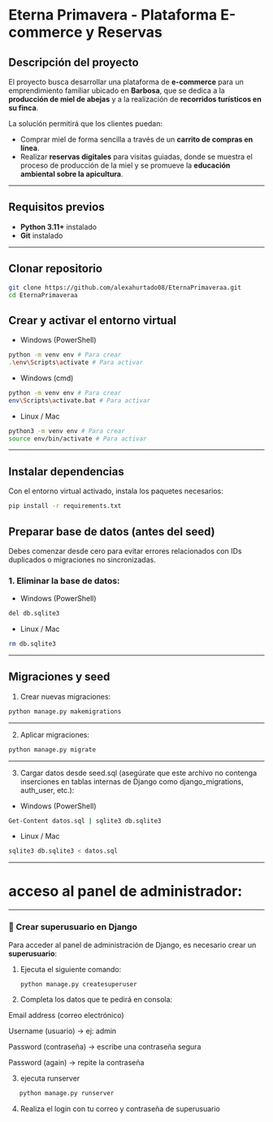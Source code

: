 #  Eterna Primavera - Plataforma E-commerce y Reservas

##  Descripción del proyecto
El proyecto busca desarrollar una plataforma de **e-commerce** para un emprendimiento familiar ubicado en **Barbosa**, que se dedica a la **producción de miel de abejas** y a la realización de **recorridos turísticos en su finca**.  

La solución permitirá que los clientes puedan:
- Comprar miel de forma sencilla a través de un **carrito de compras en línea**.
- Realizar **reservas digitales** para visitas guiadas, donde se muestra el proceso de producción de la miel y se promueve la **educación ambiental sobre la apicultura**.

---

##  Requisitos previos
- **Python 3.11+** instalado
- **Git** instalado

---

##  Clonar repositorio
```bash
git clone https://github.com/alexahurtado08/EternaPrimaveraa.git
cd EternaPrimaveraa
```
## Crear y activar el entorno virtual
 - Windows (PowerShell)
```bash
python -m venv env # Para crear
.\env\Scripts\activate # Para activar
```

 - Windows (cmd)
```bash
python -m venv env # Para crear
env\Scripts\activate.bat # Para activar
```

 - Linux / Mac
```bash
python3 -m venv env # Para crear
source env/bin/activate # Para activar
```
---

## Instalar dependencias

Con el entorno virtual activado, instala los paquetes necesarios:
```bash
pip install -r requirements.txt

```
## Preparar base de datos (antes del seed)

Debes comenzar desde cero para evitar errores relacionados con IDs duplicados o migraciones no sincronizadas.
### 1. Eliminar la base de datos:
- Windows (PowerShell)
```bash
del db.sqlite3

```

 - Linux / Mac
```bash
rm db.sqlite3

```
---

## Migraciones y seed

1. Crear nuevas migraciones:
```bash
python manage.py makemigrations

```
---

2. Aplicar migraciones:
```bash
python manage.py migrate

```
---

3. Cargar datos desde seed.sql (asegúrate que este archivo no contenga inserciones en tablas internas de Django como django_migrations, auth_user, etc.):
   
- Windows (PowerShell)
```bash
Get-Content datos.sql | sqlite3 db.sqlite3

```

 - Linux / Mac
```bash
sqlite3 db.sqlite3 < datos.sql

```
---
# acceso al panel de administrador:
   ---

### 👤 Crear superusuario en Django
Para acceder al panel de administración de Django, es necesario crear un **superusuario**:
1. Ejecuta el siguiente comando:
   ```bash
   python manage.py createsuperuser
   ```
2. Completa los datos que te pedirá en consola:
   
 Email address (correo electrónico) 

 Username (usuario) → ej: admin

 Password (contraseña) → escribe una contraseña segura

 Password (again) → repite la contraseña

 3. ejecuta runserver
    
```bash
   python manage.py runserver

```
4. Realiza el login con tu correo y contraseña de superusuario
  

